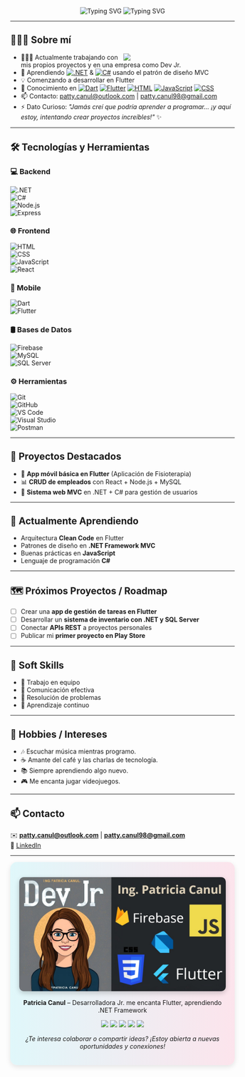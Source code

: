 <p align="center">
  <!-- Línea 1 -->
  <img src="https://readme-typing-svg.demolab.com?font=Monospaced&weight=900&size=30&duration=4000&pause=1000&color=0EB7F7&repeat=false&center=true&width=800&lines=%C2%A1Hola%2C+soy+Patricia!+%F0%9F%91%8B%F0%9F%8F%BB" alt="Typing SVG" />
  
  <!-- Línea 2 -->
  <img src="https://readme-typing-svg.demolab.com?font=Monospaced&weight=700&size=22&duration=4000&pause=1000&color=F7F7F7&center=true&repeat=false&width=800&lines=%F0%9F%91%A9%F0%9F%8F%BB%E2%80%8D%F0%9F%92%BB+Desarrolladora+Jr.+%7C+Apasionada+por+el+aprendizaje+constante" alt="Typing SVG" />
</p>


---

## 👩🏻‍💻 Sobre mí  

<picture> 
  <img align="right" src="https://media.tenor.com/AlUkiGkR2j8AAAAM/new-game-ahagon-umiko-programming.gif" width="250px">
</picture>

- 👩🏻‍💻 Actualmente trabajando con mis propios proyectos y en una empresa como Dev Jr.  
- 📖 Aprendiendo [![.NET](https://img.shields.io/badge/.NET-512BD4?logo=dotnet&logoColor=fff)](#) & [![C#](https://custom-icon-badges.demolab.com/badge/C%23-%23239120.svg?logo=cshrp&logoColor=white)](#) usando el patrón de diseño MVC  
- 💡 Comenzando a desarrollar en Flutter  
- 💬 Conocimiento en [![Dart](https://img.shields.io/badge/Dart-%230175C2.svg?logo=dart&logoColor=white)](#) [![Flutter](https://img.shields.io/badge/Flutter-02569B?logo=flutter&logoColor=fff)](#) [![HTML](https://img.shields.io/badge/HTML-%23E34F26.svg?logo=html5&logoColor=white)](#) [![JavaScript](https://img.shields.io/badge/JavaScript-F7DF1E?logo=javascript&logoColor=000)](#) [![CSS](https://img.shields.io/badge/CSS-639?logo=css&logoColor=fff)](#)  
- 📫 Contacto: patty.canul@outlook.com | patty.canul98@gmail.com  
- ⚡ Dato Curioso: *"Jamás creí que podría aprender a programar… ¡y aquí estoy, intentando crear proyectos increíbles!"* ✨ 

---

## 🛠️ Tecnologías y Herramientas  

### 💻 Backend
![.NET](https://img.shields.io/badge/.NET-512BD4?logo=dotnet&logoColor=fff)  
![C#](https://custom-icon-badges.demolab.com/badge/C%23-%23239120.svg?logo=cshrp&logoColor=white)  
![Node.js](https://img.shields.io/badge/Node.js-43853D?logo=node.js&logoColor=white)  
![Express](https://img.shields.io/badge/Express.js-000000?logo=express&logoColor=white)  

### 🌐 Frontend  
![HTML](https://img.shields.io/badge/HTML-%23E34F26.svg?logo=html5&logoColor=white)  
![CSS](https://img.shields.io/badge/CSS-1572B6?logo=css3&logoColor=white)  
![JavaScript](https://img.shields.io/badge/JavaScript-F7DF1E?logo=javascript&logoColor=000)  
![React](https://img.shields.io/badge/React-20232A?logo=react&logoColor=61DAFB)  

### 📱 Mobile  
![Dart](https://img.shields.io/badge/Dart-%230175C2.svg?logo=dart&logoColor=white)  
![Flutter](https://img.shields.io/badge/Flutter-02569B?logo=flutter&logoColor=fff)  

### 🛢️ Bases de Datos  
![Firebase](https://img.shields.io/badge/Firebase-FFCA28?logo=firebase&logoColor=black)  
![MySQL](https://img.shields.io/badge/MySQL-4479A1?logo=mysql&logoColor=white)  
![SQL Server](https://img.shields.io/badge/SQL%20Server-CC2927?logo=microsoft-sql-server&logoColor=white)  

### ⚙️ Herramientas  
![Git](https://img.shields.io/badge/Git-F05033?logo=git&logoColor=white)  
![GitHub](https://img.shields.io/badge/GitHub-181717?logo=github&logoColor=white)  
![VS Code](https://img.shields.io/badge/VS%20Code-007ACC?logo=visual-studio-code&logoColor=white)  
![Visual Studio](https://img.shields.io/badge/Visual%20Studio-5C2D91?logo=visual-studio&logoColor=white)  
![Postman](https://img.shields.io/badge/Postman-FF6C37?logo=postman&logoColor=white)  

---

## 🚀 Proyectos Destacados  

- 📱 **App móvil básica en Flutter** (Aplicación de Fisioterapia)  
- 📊 **CRUD de empleados** con React + Node.js + MySQL  
- 🏢 **Sistema web MVC** en .NET + C# para gestión de usuarios  

---

## 📖 Actualmente Aprendiendo  

- Arquitectura **Clean Code** en Flutter  
- Patrones de diseño en **.NET Framework MVC**  
- Buenas prácticas en **JavaScript**  
- Lenguaje de programación **C#**  

---

## 🗺️ Próximos Proyectos / Roadmap  

- [ ] Crear una **app de gestión de tareas en Flutter**  
- [ ] Desarrollar un **sistema de inventario con .NET y SQL Server**  
- [ ] Conectar **APIs REST** a proyectos personales  
- [ ] Publicar mi **primer proyecto en Play Store**  

---

## 🌱 Soft Skills  

- 🤝 Trabajo en equipo  
- 💬 Comunicación efectiva  
- 🧩 Resolución de problemas  
- 🚀 Aprendizaje continuo  

---

## 🎨 Hobbies / Intereses  

- 🎶 Escuchar música mientras programo.
- ☕ Amante del café y las charlas de tecnología.
- 📚 Siempre aprendiendo algo nuevo.
- 🎮 Me encanta jugar videojuegos.

---

## 📫 Contacto  

✉️ **patty.canul@outlook.com** | **patty.canul98@gmail.com**  
💼 [LinkedIn](https://www.linkedin.com/in/patricia-canul-canul-7964521a1/)  
 
---

<div align="center" style="padding: 20px; background: linear-gradient(to right, #e0f7fa, #fce4ec); border-radius: 15px; box-shadow: 0 4px 12px rgba(0,0,0,0.1);">

  <img src="portada.jfif" width="600px" alt="Portada del perfil"
       style="border-radius: 10px; box-shadow: 0 4px 12px rgba(0,0,0,0.2);" />

  <p><strong>Patricia Canul</strong> – Desarrolladora Jr. me encanta Flutter, aprendiendo .NET Framework </p>

  <p>
    <img src="https://img.shields.io/badge/Flutter-02569B?logo=flutter&logoColor=white" />
    <img src="https://img.shields.io/badge/.NET-512BD4?logo=dotnet&logoColor=white" />
    <img src="https://img.shields.io/badge/C%23-239120?logo=csharp&logoColor=white" />
    <img src="https://img.shields.io/badge/React-20232A?logo=react&logoColor=61DAFB" />
    <img src="https://img.shields.io/badge/Firebase-FFCA28?logo=firebase&logoColor=black" />
  </p>

  <p><em>¿Te interesa colaborar o compartir ideas?  
  ¡Estoy abierta a nuevas oportunidades y conexiones!</em></p>

</div>



